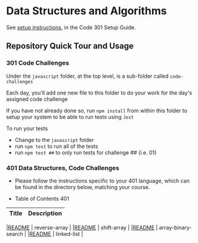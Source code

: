 # Data Structures and Algorithms

See [setup instructions](https://codefellows.github.io/setup-guide/code-301/3-code-challenges), in the Code 301 Setup Guide.

## Repository Quick Tour and Usage

### 301 Code Challenges

Under the `javascript` folder, at the top level, is a sub-folder called `code-challenges`

Each day, you'll add one new file to this folder to do your work for the day's assigned code challenge

If you have not already done so, run `npm install` from within this folder to setup your system to be able to run tests using `Jest`

To run your tests

- Change to the `javascript` folder
- run `npm test` to run all of the tests
- run `npm test ##` to only run tests for challenge ## (i.e. 01)

### 401 Data Structures, Code Challenges

- Please follow the instructions specific to your 401 language, which can be found in the directory below, matching your course.

-  Table of  Contents  401

| Title                                                                                | Description                     |
| -----------                                                                          | -----------                     |

|[README](https://haninhaidrah.github.io/codefellows-data-structures-and-algorithms/codeChallenge1)                                                                        |  reverse-array                  |
|[README](https://haninhaidrah.github.io/codefellows-data-structures-and-algorithms/codeChallenge2)                                                                        |  shift-array                    |
|[README](https://haninhaidrah.github.io/codefellows-data-structures-and-algorithms/codeChallenge3)                                                                        |  array-binary-search            |
|[README](https://haninhaidrah.github.io/codefellows-data-structures-and-algorithms/new-implentation)                                                                      |  linked-list                    | 


